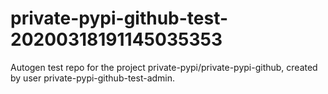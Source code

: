 # private-pypi-github-test-20200318191145035353
Autogen test repo for the project private-pypi/private-pypi-github, created by user private-pypi-github-test-admin.
